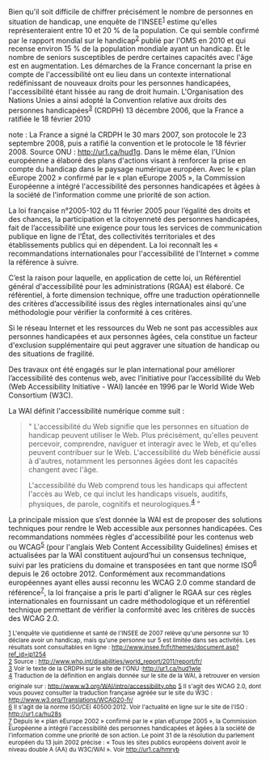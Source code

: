 Bien qu'il soit difficile de chiffrer précisément le nombre de personnes en situation de handicap, une enquête de l'INSEE<sup id="body-ftn1">[1](#ftn1)</sup> estime qu'elles représenteraient entre 10 et 20 % de la population. Ce qui semble confirmé par le rapport mondial sur le handicap<sup id="body-ftn2">[2](#ftn2)</sup> publié par l'OMS en 2010 et qui recense environ 15 % de la population mondiale ayant un handicap. Et le nombre de seniors susceptibles de perdre certaines capacités avec l'âge est en augmentation.
Les démarches de la France concernant la prise en compte de l'accessibilité ont eu lieu dans un contexte international redéfinissant de nouveaux droits pour les personnes handicapées, l'accessibilité étant hissée au rang de droit humain.
L'Organisation des Nations Unies a ainsi adopté la Convention relative aux droits des personnes handicapées<sup id="body-ftn3">[3](#ftn3)</sup> (CRDPH) 13 décembre 2006, que la France a ratifiée le 18 février 2010

note : La France a signé la CRDPH le 30 mars 2007, son protocole le 23 septembre 2008, puis a ratifié la convention et le protocole le 18 février 2008. Source ONU : http://ur1.ca/hud1g.
Dans le même élan, l'Union européenne a élaboré des plans d'actions visant à renforcer la prise en compte du handicap dans le paysage numérique européen. Avec le « plan eEurope 2002 » confirmé par le « plan eEurope 2005 », la Commission Européenne a intégré l'accessibilité des personnes handicapées et âgées à la société de l'information comme une priorité de son action.

La loi française n°2005-102 du 11 février 2005 pour l’égalité des droits et des chances, la participation et la citoyenneté des personnes handicapées, fait de l’accessibilité une exigence pour tous les services de communication publique en ligne de l’État, des collectivités territoriales et des établissements publics qui en dépendent.
La loi reconnaît les « recommandations internationales pour l'accessibilité de l'Internet » comme la référence à suivre.

C’est la raison pour laquelle, en application de cette loi, un Référentiel général d'accessibilité pour les administrations (RGAA) est élaboré. Ce référentiel, à forte dimension technique, offre une traduction opérationnelle des critères d’accessibilité issus des règles internationales ainsi qu'une méthodologie pour vérifier la conformité à ces critères.

Si le réseau Internet et les ressources du Web ne sont pas accessibles aux personnes handicapées et aux personnes âgées, cela constitue un facteur d'exclusion supplémentaire qui peut aggraver une situation de handicap ou des situations de fragilité.

Des travaux ont été engagés sur le plan international pour améliorer l’accessibilité des contenus web, avec l’initiative pour l’accessibilité du Web (Web Accessibility Initiative - WAI) lancée en 1996 par le World Wide Web Consortium (W3C).

La WAI définit l'accessibilité numérique comme suit :  
> " L'accessibilité du Web signifie que les personnes en situation de handicap peuvent utiliser le Web. Plus précisément, qu'elles peuvent percevoir, comprendre, naviguer et interagir avec le Web, et qu'elles peuvent contribuer sur le Web. L'accessibilité du Web bénéficie aussi à d'autres, notamment les personnes âgées dont les capacités changent avec l'âge.
>
>L'accessibilité du Web comprend tous les handicaps qui affectent l'accès au Web, ce qui inclut les handicaps visuels, auditifs, physiques, de parole, cognitifs et neurologiques.<sup id="body-ftn4">[4](#ftn4)</sup> "

La principale mission que s’est donnée la WAI est de proposer des solutions techniques pour rendre le Web accessible aux personnes handicapées. Ces recommandations nommées règles d'accessibilité pour les contenus web ou WCAG<sup id="body-ftn5">[5](#ftn5)</sup> (pour l'anglais Web Content Accessibility Guidelines) émises et actualisées par la WAI constituent aujourd’hui un consensus technique, suivi par les praticiens du domaine et transposées en tant que norme ISO<sup id="body-ftn6">[6](#ftn6)</sup> depuis le 26 octobre 2012.
Conformément aux recommandations européennes ayant elles aussi reconnu les WCAG 2.0 comme standard de référence<sup id="body-ftn7">[7](#ftn7)</sup>, la loi française a pris le parti d'aligner le RGAA sur ces règles internationales en fournissant un cadre méthodologique et un référentiel technique permettant de vérifier la conformité avec les critères de succès des WCAG 2.0.

<sub id="ftn1">[1](#body-ftn1) L'enquête vie quotidienne et santé de l'INSEE de 2007 relève qu'une personne sur 10 déclare avoir un handicap, mais qu'une personne sur 5 est limitée dans ses activités. Les résultats sont consultables en ligne : http://www.insee.fr/fr/themes/document.asp?ref_id=ip1254</sub>  
<sub id="ftn2">[2](#body-ftn2) Source : http://www.who.int/disabilities/world_report/2011/report/fr/</sub>  
<sub id="ftn3">[3](#body-ftn3) Voir le texte de la CRDPH sur le site de l'ONU :http://ur1.ca/hud1wle</sub>  
<sub id="ftn4">[4](#body-ftn4) Traduction de la définition en anglais donnée sur le site de la WAI, à retrouver en version originale sur : http://www.w3.org/WAI/intro/accessibility.php</sub>
<sub id="ftn5">[5](#body-ftn5) Il s'agit des WCAG 2.0, dont vous pouvez consulter la traduction française agréée sur le site du W3C : http://www.w3.org/Translations/WCAG20-fr/</sub>  
<sub id="ftn6">[6](#body-ftn6) Il s'agit de la norme ISO/CEI 40500:2012. Voir l'actualité en ligne sur le site de l'ISO : http://ur1.ca/hu28s</sub>  
<sub id="ftn7">[7](#body-ftn7) Depuis le « plan eEurope 2002 » confirmé par le « plan eEurope 2005 », la Commission Européenne a intégré l'accessibilité des personnes handicapées et âgées à la société de l'information comme une priorité de son action. Le point 31 de la résolution du parlement européen du 13 juin 2002 précise : « Tous les sites publics européens doivent avoir le niveau double A (AA) du W3C/WAI ». Voir http://ur1.ca/hmryb</sub>
